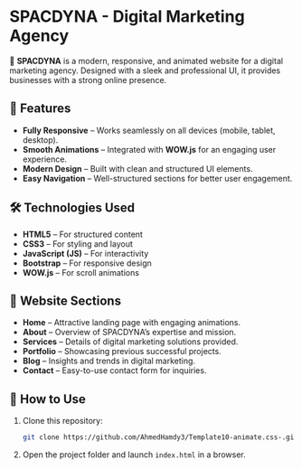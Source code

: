 # **SPACDYNA - Digital Marketing Agency**  

🚀 **SPACDYNA** is a modern, responsive, and animated website for a digital marketing agency. Designed with a sleek and professional UI, it provides businesses with a strong online presence.  

## 🌟 **Features**  

- **Fully Responsive** – Works seamlessly on all devices (mobile, tablet, desktop).  
- **Smooth Animations** – Integrated with **WOW.js** for an engaging user experience.  
- **Modern Design** – Built with clean and structured UI elements.  
- **Easy Navigation** – Well-structured sections for better user engagement.  

## 🛠️ **Technologies Used**  

- **HTML5** – For structured content  
- **CSS3** – For styling and layout  
- **JavaScript (JS)** – For interactivity  
- **Bootstrap** – For responsive design  
- **WOW.js** – For scroll animations  

## 📌 **Website Sections**  

- **Home** – Attractive landing page with engaging animations.  
- **About** – Overview of SPACDYNA’s expertise and mission.  
- **Services** – Details of digital marketing solutions provided.  
- **Portfolio** – Showcasing previous successful projects.  
- **Blog** – Insights and trends in digital marketing.  
- **Contact** – Easy-to-use contact form for inquiries.  

## 🚀 **How to Use**  

1. Clone this repository:  
   ```bash
   git clone https://github.com/AhmedHamdy3/Template10-animate.css-.git
   ```  
2. Open the project folder and launch `index.html` in a browser.  
